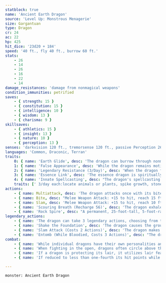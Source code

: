 ```yaml
---
statblock: true
name: 'Ancient Earth Dragon'
source: 'Level Up: Monstrous Menagerie'
size: Gargantuan
type: Dragon
cr: 24
ac: 22
hp: 425
hit_dice: '23d20 + 184'
speed: '40 ft., fly 40 ft., burrow 60 ft.'
stats:
    - 26
    - 14
    - 26
    - 16
    - 22
    - 14
damage_resistances: 'damage from nonmagical weapons'
condition_immunities: petrified
saves:
    - { strength: 15 }
    - { constitution: 15 }
    - { intelligence: 10 }
    - { wisdom: 13 }
    - { charisma: 9 }
skillsaves:
    - { athletics: 15 }
    - { insight: 13 }
    - { nature: 10 }
    - { perception: 13 }
senses: 'darkvision 120 ft., tremorsense 120 ft., passive Perception 26'
languages: 'Common, Draconic, Terran'
traits:
    0: { name: 'Earth Glide', desc: 'The dragon can burrow through nonmagical, unworked earth and stone without disturbing it.' }
    1: { name: 'False Appearance', desc: 'While the dragon remains motionless within its linked area, it is indistinguishable from a natural rocky outcropping.' }
    2: { name: 'Legendary Resistance (3/Day)', desc: 'When the dragon fails a saving throw, it can choose to succeed instead. When it does, it becomes more like rock. Its Speed, burrow speed, and flying speed are halved until the end of its next turn.' }
    3: { name: 'Essence Link', desc: 'The essence dragon is spiritually linked to a specific area or landmark. The dragon gains no benefit from a long rest when more than 1 mile away from its linked area. If the dragon dies, the area it is linked to loses its vital essence until it forms a new essence dragon, which can take centuries. When a creature first enters an area that has lost its vital essence in this way, they gain a level of fatigue and a level of strife. This fatigue and strife can be removed only by completing a long rest outside the area.' }
    4: { name: 'Innate Spellcasting', desc: "The dragon's spellcasting ability is Charisma (save DC 17). It can innately cast the following spells, requiring no material components." }
    traits: [' 3/day each:locate animals or plants, spike growth, stone shape, wall of stone', ' 1/day:earthquake, move earth']
actions:
    - { name: Multiattack, desc: 'The dragon attacks once with its bite and twice with its slam. In place of its bite attack, it can use Rock Spire.' }
    - { name: Bite, desc: "Melee Weapon Attack: +15 to hit, reach 15 ft., one target. Hit: 35 (5d10 + 8) piercing damage. Instead of dealing piercing damage, the dragon can grapple the target (escape DC 23), and a Huge or smaller creature grappled in this way is restrained. While grappling a creature, the dragon can't bite another target." }
    - { name: Slam, desc: 'Melee Weapon Attack: +15 to hit, reach 10 ft., one target. Hit: 21 (3d8 + 8) bludgeoning damage, and the target is pushed up to 10 feet away, falling prone if it impacts a wall or other solid object. This attack deals an extra 9 (2d8) bludgeoning damage if the target was already prone.' }
    - { name: 'Scouring Breath (Recharge 56)', desc: 'The dragon exhales scouring sand and stones in a 90-foot cone. Each creature in that area makes a DC 23 Dexterity saving throw, taking 70 (20d6) slashing damage on a failed save or half damage on a success. A creature that fails the save is also blinded until the end of its next turn.' }
    - { name: 'Rock Spire', desc: "A permanent, 25-foot-tall, 5-foot-radius spire of rock magically rises from a point on the ground within 60 feet. A creature in the spire's area when it appears makes a DC 21 Dexterity saving throw, taking 18 (4d8) piercing damage on a failure or half damage on a success. A creature that fails this saving throw by 10 or more is impaled and restrained at the top of the spire. A creature can use an action to make a DC 13 Strength check, freeing the impaled creature on a success. The impaled creature is also freed if the spire is destroyed. The spire is an object with AC 16, 30 hit points, and immunity to poison and psychic damage." }
legendary_actions:
    - { name: 'The dragon can take 3 legendary actions, choosing from the options below', desc: "Only one legendary action can be used at a time and only at the end of another creature's turn. It regains spent legendary actions at the start of its turn." }
    - { name: 'Shake the Foundation', desc: 'The dragon causes the ground to roil, creating a permanent, 40-foot-radius area of difficult terrain centered on a point the dragon can see. If the dragon is bloodied, creatures in the area make a DC 23 Dexterity saving throw. On a failure, the creature takes 21 (6d6) slashing damage and falls prone. On a success, the creature takes half damage.' }
    - { name: 'Slam Attack (Costs 2 Actions)', desc: 'The dragon makes a slam attack.' }
    - { name: 'Entomb (While Bloodied, Costs 3 Actions)', desc: "The dragon targets a creature on the ground within 60 feet, forcing it to make a DC 17 Dexterity saving throw. On a failure, the creature is magically entombed 5 feet under the earth. While entombed, the target is blinded, restrained, and can't breathe. A creature can use an action to make a DC 17 Strength check, freeing an entombed creature on a success." }
combat:
    - { name: 'While individual dragons have their own personalities and tactics, most rely heavily on their breath weapons', desc: 'They use them whenever they can, preferably from maximum distance and while flying above their enemies.' }
    - { name: 'When fighting in the open, dragons often circle above their enemies as they wait for their breath weapons to recharge', desc: "They only close to melee if their enemies deal significant damage with ranged attacks, or if they can savage an enemy cut off from its allies. Once bloodied, dragons become more aggressive, attacking with bite and claws when their breath weapons aren't available." }
    - { name: 'If a dragon is protecting its lair, it utilizes lair features, traps, allies, and architecture such as escape tunnels to keep up a hit-and-run fight, reappearing only when it has a fully-recharged breath weapon', desc: 'If the dragon is forced into melee combat, it uses its bite and claws against a single foe. If it has legendary actions like Roar and Wing Attack, it uses them to disperse its other enemies.' }
    - { name: 'If reduced to less than one-fourth its hit points while fighting in the open, a dragon flies away', desc: 'However, it fights to the death to defend its lair, unless it can regain the upper hand through tricks or bargains.' }

---
```

```statblock
monster: Ancient Earth Dragon
```
